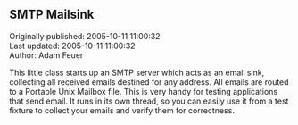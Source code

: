 ## SMTP Mailsink  
Originally published: 2005-10-11 11:00:32  
Last updated: 2005-10-11 11:00:32  
Author: Adam Feuer  
  
This little class starts up an SMTP server which acts as an email sink, collecting all received emails destined for any address. All emails are routed to a Portable Unix Mailbox file. This is very handy for testing applications that send email. It runs in its own thread, so you can easily use it from a test fixture to collect your emails and verify them for correctness.
